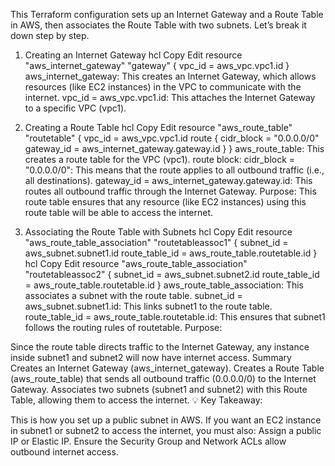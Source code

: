 This Terraform configuration sets up an Internet Gateway and a Route Table in AWS, then associates the Route Table with two subnets. Let’s break it down step by step.

1. Creating an Internet Gateway
hcl
Copy
Edit
resource "aws_internet_gateway" "gateway" { 
  vpc_id = aws_vpc.vpc1.id
}
aws_internet_gateway: This creates an Internet Gateway, which allows resources (like EC2 instances) in the VPC to communicate with the internet.
vpc_id = aws_vpc.vpc1.id: This attaches the Internet Gateway to a specific VPC (vpc1).
2. Creating a Route Table
hcl
Copy
Edit
resource "aws_route_table" "routetable" {
  vpc_id = aws_vpc.vpc1.id
  route {
    cidr_block = "0.0.0.0/0"
    gateway_id = aws_internet_gateway.gateway.id
  }
}
aws_route_table: This creates a route table for the VPC (vpc1).
route block:
cidr_block = "0.0.0.0/0": This means that the route applies to all outbound traffic (i.e., all destinations).
gateway_id = aws_internet_gateway.gateway.id: This routes all outbound traffic through the Internet Gateway.
Purpose:
This route table ensures that any resource (like EC2 instances) using this route table will be able to access the internet.

3. Associating the Route Table with Subnets
hcl
Copy
Edit
resource "aws_route_table_association" "routetableassoc1" {
  subnet_id      = aws_subnet.subnet1.id
  route_table_id = aws_route_table.routetable.id
}
hcl
Copy
Edit
resource "aws_route_table_association" "routetableassoc2" {
  subnet_id      = aws_subnet.subnet2.id
  route_table_id = aws_route_table.routetable.id
}
aws_route_table_association: This associates a subnet with the route table.
subnet_id = aws_subnet.subnet1.id: This links subnet1 to the route table.
route_table_id = aws_route_table.routetable.id: This ensures that subnet1 follows the routing rules of routetable.
Purpose:

Since the route table directs traffic to the Internet Gateway, any instance inside subnet1 and subnet2 will now have internet access.
Summary
Creates an Internet Gateway (aws_internet_gateway).
Creates a Route Table (aws_route_table) that sends all outbound traffic (0.0.0.0/0) to the Internet Gateway.
Associates two subnets (subnet1 and subnet2) with this Route Table, allowing them to access the internet.
💡 Key Takeaway:

This is how you set up a public subnet in AWS.
If you want an EC2 instance in subnet1 or subnet2 to access the internet, you must also:
Assign a public IP or Elastic IP.
Ensure the Security Group and Network ACLs allow outbound internet access.
